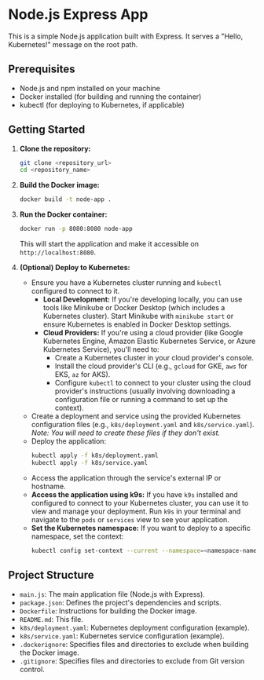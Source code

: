 # Node.js Express App

This is a simple Node.js application built with Express. It serves a "Hello, Kubernetes!" message on the root path.

## Prerequisites

*   Node.js and npm installed on your machine
*   Docker installed (for building and running the container)
*   kubectl (for deploying to Kubernetes, if applicable)

## Getting Started

1.  **Clone the repository:**

    ```bash
    git clone <repository_url>
    cd <repository_name>
    ```

2.  **Build the Docker image:**

    ```bash
    docker build -t node-app .
    ```

3.  **Run the Docker container:**

    ```bash
    docker run -p 8080:8080 node-app
    ```

    This will start the application and make it accessible on `http://localhost:8080`.

4.  **(Optional) Deploy to Kubernetes:**
    *   Ensure you have a Kubernetes cluster running and `kubectl` configured to connect to it.
        *   **Local Development:** If you're developing locally, you can use tools like Minikube or Docker Desktop (which includes a Kubernetes cluster).  Start Minikube with `minikube start` or ensure Kubernetes is enabled in Docker Desktop settings.
        *   **Cloud Providers:** If you're using a cloud provider (like Google Kubernetes Engine, Amazon Elastic Kubernetes Service, or Azure Kubernetes Service), you'll need to:
            *   Create a Kubernetes cluster in your cloud provider's console.
            *   Install the cloud provider's CLI (e.g., `gcloud` for GKE, `aws` for EKS, `az` for AKS).
            *   Configure `kubectl` to connect to your cluster using the cloud provider's instructions (usually involving downloading a configuration file or running a command to set up the context).
    *   Create a deployment and service using the provided Kubernetes configuration files (e.g., `k8s/deployment.yaml` and `k8s/service.yaml`).  *Note: You will need to create these files if they don't exist.*
    *   Deploy the application:
        ```bash
        kubectl apply -f k8s/deployment.yaml
        kubectl apply -f k8s/service.yaml
        ```
    *   Access the application through the service's external IP or hostname.
    *   **Access the application using k9s:** If you have `k9s` installed and configured to connect to your Kubernetes cluster, you can use it to view and manage your deployment. Run `k9s` in your terminal and navigate to the `pods` or `services` view to see your application.
    *   **Set the Kubernetes namespace:** If you want to deploy to a specific namespace, set the context:
        ```bash
        kubectl config set-context --current --namespace=<namespace-name>
        ```

## Project Structure

*   `main.js`: The main application file (Node.js with Express).
*   `package.json`:  Defines the project's dependencies and scripts.
*   `Dockerfile`:  Instructions for building the Docker image.
*   `README.md`:  This file.
*   `k8s/deployment.yaml`: Kubernetes deployment configuration (example).
*   `k8s/service.yaml`: Kubernetes service configuration (example).
*   `.dockerignore`:  Specifies files and directories to exclude when building the Docker image.
*   `.gitignore`:  Specifies files and directories to exclude from Git version control.
